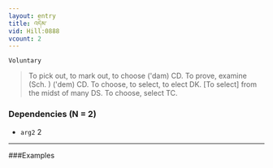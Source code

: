 ```yaml
---
layout: entry
title: འདེམ་
vid: Hill:0888
vcount: 2
---
```

`Voluntary` 
> To pick out, to mark out, to choose ('dam) CD\.
 To prove, examine (Sch\.
) ('dem) CD\.
 To choose, to select, to elect DK\.
 [To select] from the midst of many DS\.
 To choose, select TC\.

### Dependencies (N = 2)
* `arg2` 2

---

###Examples



